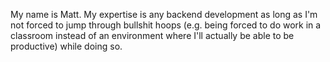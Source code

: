 My name is Matt. My expertise is any backend development as long as I'm not forced to jump through bullshit hoops (e.g. being forced to do work in a classroom instead of an environment where I'll actually be able to be productive) while doing so.
